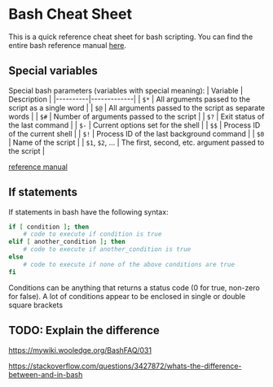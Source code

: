 # Bash Cheat Sheet
This is a quick reference cheat sheet for bash scripting. You can find the entire bash reference manual [here](https://www.gnu.org/software/bash/manual/bash.html).
## Special variables
Special bash parameters (variables with special meaning):
| Variable | Description |
|----------|-------------|
| `$*`     | All arguments passed to the script as a single word |
| `$@`     | All arguments passed to the script as separate words |
| `$#`     | Number of arguments passed to the script |
| `$?`     | Exit status of the last command |
| `$-`     | Current options set for the shell |
| `$$`     | Process ID of the current shell |
| `$!`     | Process ID of the last background command |
| `$0`     | Name of the script |
| `$1`, `$2`, ... | The first, second, etc. argument passed to the script |

[reference manual](https://www.gnu.org/software/bash/manual/bash.html#Special-Parameters)

## If statements
If statements in bash have the following syntax:
```bash
if [ condition ]; then
	# code to execute if condition is true
elif [ another_condition ]; then
	# code to execute if another_condition is true
else
	# code to execute if none of the above conditions are true
fi
```
Conditions can be anything that returns a status code (0 for true, non-zero for false). A lot of conditions appear to be enclosed in single or double square brackets

## TODO: Explain the difference
https://mywiki.wooledge.org/BashFAQ/031

https://stackoverflow.com/questions/3427872/whats-the-difference-between-and-in-bash